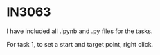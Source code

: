 # IN3063

I have included all .ipynb and .py files for the tasks.

For task 1, to set a start and target point, right click.
